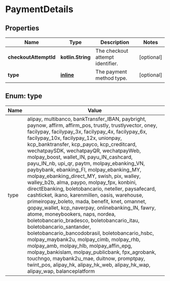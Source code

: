 
# PaymentDetails

## Properties
Name | Type | Description | Notes
------------ | ------------- | ------------- | -------------
**checkoutAttemptId** | **kotlin.String** | The checkout attempt identifier. |  [optional]
**type** | [**inline**](#Type) | The payment method type. |  [optional]


<a name="Type"></a>
## Enum: type
Name | Value
---- | -----
type | alipay, multibanco, bankTransfer_IBAN, paybright, paynow, affirm, affirm_pos, trustly, trustlyvector, oney, facilypay, facilypay_3x, facilypay_4x, facilypay_6x, facilypay_10x, facilypay_12x, unionpay, kcp_banktransfer, kcp_payco, kcp_creditcard, wechatpaySDK, wechatpayQR, wechatpayWeb, molpay_boost, wallet_IN, payu_IN_cashcard, payu_IN_nb, upi_qr, paytm, molpay_ebanking_VN, paybybank, ebanking_FI, molpay_ebanking_MY, molpay_ebanking_direct_MY, swish, pix, walley, walley_b2b, alma, paypo, molpay_fpx, konbini, directEbanking, boletobancario, neteller, paysafecard, cashticket, ikano, karenmillen, oasis, warehouse, primeiropay_boleto, mada, benefit, knet, omannet, gopay_wallet, kcp_naverpay, onlinebanking_IN, fawry, atome, moneybookers, naps, nordea, boletobancario_bradesco, boletobancario_itau, boletobancario_santander, boletobancario_bancodobrasil, boletobancario_hsbc, molpay_maybank2u, molpay_cimb, molpay_rhb, molpay_amb, molpay_hlb, molpay_affin_epg, molpay_bankislam, molpay_publicbank, fpx_agrobank, touchngo, maybank2u_mae, duitnow, promptpay, twint_pos, alipay_hk, alipay_hk_web, alipay_hk_wap, alipay_wap, balanceplatform



